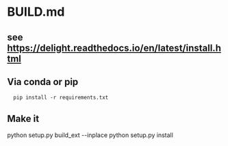 # BUILD.md

## see https://delight.readthedocs.io/en/latest/install.html

## Via conda or pip
      pip install -r requirements.txt


## Make it
   python setup.py build_ext --inplace
  python setup.py install
